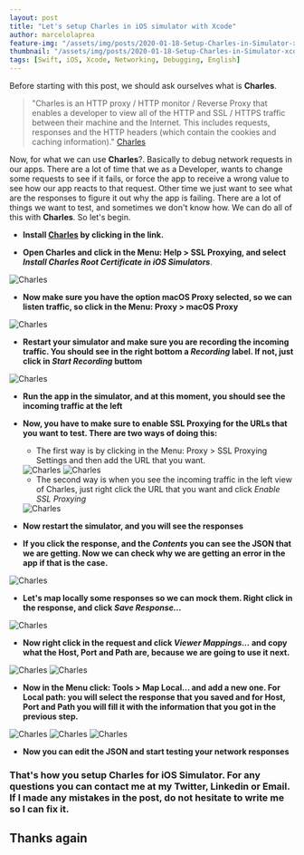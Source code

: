 ```yaml
---
layout: post
title: "Let's setup Charles in iOS simulator with Xcode"
author: marcelolaprea
feature-img: "/assets/img/posts/2020-01-18-Setup-Charles-in-Simulator-xcode/header.png"
thumbnail: "/assets/img/posts/2020-01-18-Setup-Charles-in-Simulator-xcode/header.png"
tags: [Swift, iOS, Xcode, Networking, Debugging, English]
---
```


Before starting with this post, we should ask ourselves what is **Charles**. 

> "Charles is an HTTP proxy / HTTP monitor / Reverse Proxy that enables a developer to view all of the HTTP and SSL / HTTPS traffic between their machine and the Internet. This includes requests, responses and the HTTP headers (which contain the cookies and caching information)." 
<a href="https://www.charlesproxy.com" target="_blank">Charles</a>

Now, for what we can use **Charles**?. Basically to debug network requests in our apps. There are a lot of time that we as a Developer, wants to change some requests to see if it fails, or force the app to receive a wrong value to see how our app reacts to that request. Other time we just want to see what are the responses to figure it out why the app is failing. There are a lot of things we want to test, and sometimes we don't know how. We can do all of this with **Charles**. So let's begin. 

* **Install <a href="https://www.charlesproxy.com/download/" target="_blank">Charles</a> by clicking in the link.**

* **Open Charles and click in the Menu: Help > SSL Proxying, and select *Install Charles Root Certificate in iOS Simulators***.

<img src="/assets/img/posts/2020-01-18-Setup-Charles-in-Simulator-xcode/p1.png" alt="Charles">

* **Now make sure you have the option macOS Proxy selected, so we can listen traffic, so click in the Menu: Proxy > macOS Proxy**

<img src="/assets/img/posts/2020-01-18-Setup-Charles-in-Simulator-xcode/p2.png" alt="Charles">

* **Restart your simulator and make sure you are recording the incoming traffic. You should see in the right bottom a *Recording* label. If not, just click in *Start Recording* buttom**

<img src="/assets/img/posts/2020-01-18-Setup-Charles-in-Simulator-xcode/p3.png" alt="Charles">

* **Run the app in the simulator, and at this moment, you should see the incoming traffic at the left**

* **Now, you have to make sure to enable SSL Proxying for the URLs that you want to test. There are two ways of doing this:**


   * The first way is by clicking in the Menu: Proxy > SSL Proxying Settings and then add the URL that you want.

   <img src="/assets/img/posts/2020-01-18-Setup-Charles-in-Simulator-xcode/p4.png" alt="Charles">


   <img src="/assets/img/posts/2020-01-18-Setup-Charles-in-Simulator-xcode/p5.png" alt="Charles">


   * The second way is when you see the incoming traffic in the left view of Charles, just right click the URL that you want and click *Enable SSL Proxying*

   <img src="/assets/img/posts/2020-01-18-Setup-Charles-in-Simulator-xcode/p6.png" alt="Charles">

* **Now restart the simulator, and you will see the responses**

* **If you click the response, and the *Contents* you can see the JSON that we are getting. Now we can check why we are getting an error in the app if that is the case.**

<img src="/assets/img/posts/2020-01-18-Setup-Charles-in-Simulator-xcode/p7.png" alt="Charles">

* **Let's map locally some responses so we can mock them. Right click in the response, and click *Save Response...***

<img src="/assets/img/posts/2020-01-18-Setup-Charles-in-Simulator-xcode/p8.png" alt="Charles">

* **Now right click in the request and click *Viewer Mappings...* and copy what the Host, Port and Path are, because we are going to use it next.**

<img src="/assets/img/posts/2020-01-18-Setup-Charles-in-Simulator-xcode/p9.png" alt="Charles">

<img src="/assets/img/posts/2020-01-18-Setup-Charles-in-Simulator-xcode/p10.png" alt="Charles">

* **Now in the Menu click: Tools > Map Local... and add a new one. For Local path: you will select the response that you saved and for Host, Port and Path you will fill it with the information that you got in the previous step.**

<img src="/assets/img/posts/2020-01-18-Setup-Charles-in-Simulator-xcode/p11.png" alt="Charles">

<img src="/assets/img/posts/2020-01-18-Setup-Charles-in-Simulator-xcode/p12.png" alt="Charles">

<img src="/assets/img/posts/2020-01-18-Setup-Charles-in-Simulator-xcode/p13.png" alt="Charles">

* **Now you can edit the JSON and start testing your network responses**

### That's how you setup Charles for iOS Simulator. For any questions you can contact me at my Twitter, Linkedin or Email. If I made any mistakes in the post, do not hesitate to write me so I can fix it. 

## Thanks again 